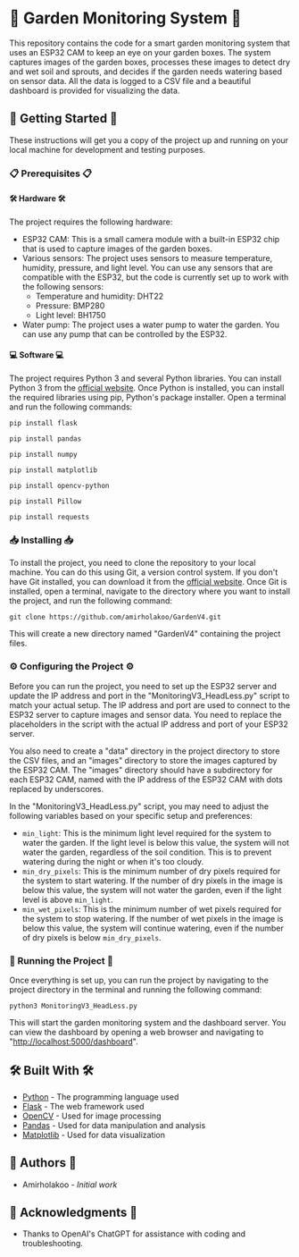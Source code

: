 🌱 Garden Monitoring System 🌱
==============================

This repository contains the code for a smart garden monitoring system that uses an ESP32 CAM to keep an eye on your garden boxes. The system captures images of the garden boxes, processes these images to detect dry and wet soil and sprouts, and decides if the garden needs watering based on sensor data. All the data is logged to a CSV file and a beautiful dashboard is provided for visualizing the data.

🚀 Getting Started 🚀
---------------------

These instructions will get you a copy of the project up and running on your local machine for development and testing purposes.

### 📋 Prerequisites 📋

#### 🛠️ Hardware 🛠️

The project requires the following hardware:

-   ESP32 CAM: This is a small camera module with a built-in ESP32 chip that is used to capture images of the garden boxes.
-   Various sensors: The project uses sensors to measure temperature, humidity, pressure, and light level. You can use any sensors that are compatible with the ESP32, but the code is currently set up to work with the following sensors:
    -   Temperature and humidity: DHT22
    -   Pressure: BMP280
    -   Light level: BH1750
-   Water pump: The project uses a water pump to water the garden. You can use any pump that can be controlled by the ESP32.

#### 💻 Software 💻

The project requires Python 3 and several Python libraries. You can install Python 3 from the [official website](https://www.python.org/downloads/). Once Python is installed, you can install the required libraries using pip, Python's package installer. Open a terminal and run the following commands:

`pip install flask`

`pip install pandas`

`pip install numpy`

`pip install matplotlib`

`pip install opencv-python`

`pip install Pillow`

`pip install requests`

### 📥 Installing 📥

To install the project, you need to clone the repository to your local machine. You can do this using Git, a version control system. If you don't have Git installed, you can download it from the [official website](https://git-scm.com/downloads). Once Git is installed, open a terminal, navigate to the directory where you want to install the project, and run the following command:

`git clone https://github.com/amirholakoo/GardenV4.git`

This will create a new directory named "GardenV4" containing the project files.

### ⚙️ Configuring the Project ⚙️

Before you can run the project, you need to set up the ESP32 server and update the IP address and port in the "MonitoringV3_HeadLess.py" script to match your actual setup. The IP address and port are used to connect to the ESP32 server to capture images and sensor data. You need to replace the placeholders in the script with the actual IP address and port of your ESP32 server.

You also need to create a "data" directory in the project directory to store the CSV files, and an "images" directory to store the images captured by the ESP32 CAM. The "images" directory should have a subdirectory for each ESP32 CAM, named with the IP address of the ESP32 CAM with dots replaced by underscores.

In the "MonitoringV3_HeadLess.py" script, you may need to adjust the following variables based on your specific setup and preferences:

-   `min_light`: This is the minimum light level required for the system to water the garden. If the light level is below this value, the system will not water the garden, regardless of the soil condition. This is to prevent watering during the night or when it's too cloudy.
-   `min_dry_pixels`: This is the minimum number of dry pixels required for the system to start watering. If the number of dry pixels in the image is below this value, the system will not water the garden, even if the light level is above `min_light`.
-   `min_wet_pixels`: This is the minimum number of wet pixels required for the system to stop watering. If the number of wet pixels in the image is below this value, the system will continue watering, even if the number of dry pixels is below `min_dry_pixels`.

### 🏃 Running the Project 🏃

Once everything is set up, you can run the project by navigating to the project directory in the terminal and running the following command:

`python3 MonitoringV3_HeadLess.py`

This will start the garden monitoring system and the dashboard server. You can view the dashboard by opening a web browser and navigating to "<http://localhost:5000/dashboard>".

🛠️ Built With 🛠️
------------------

-   [Python](https://www.python.org/) - The programming language used
-   [Flask](https://flask.palletsprojects.com/) - The web framework used
-   [OpenCV](https://opencv.org/) - Used for image processing
-   [Pandas](https://pandas.pydata.org/) - Used for data manipulation and analysis
-   [Matplotlib](https://matplotlib.org/) - Used for data visualization

👥 Authors 👥
-------------

-   Amirholakoo - *Initial work*

🙏 Acknowledgments 🙏
---------------------

-   Thanks to OpenAI's ChatGPT for assistance with coding and troubleshooting.
